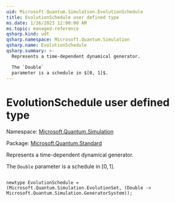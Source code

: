 ```yaml
---
uid: Microsoft.Quantum.Simulation.EvolutionSchedule
title: EvolutionSchedule user defined type
ms.date: 1/26/2023 12:00:00 AM
ms.topic: managed-reference
qsharp.kind: udt
qsharp.namespace: Microsoft.Quantum.Simulation
qsharp.name: EvolutionSchedule
qsharp.summary: >-
  Represents a time-dependent dynamical generator.

  The `Double`
  parameter is a schedule in $[0, 1]$.
---
```


# EvolutionSchedule user defined type

Namespace: [Microsoft.Quantum.Simulation](xref:Microsoft.Quantum.Simulation)

Package: [Microsoft.Quantum.Standard](https://nuget.org/packages/Microsoft.Quantum.Standard)


Represents a time-dependent dynamical generator.The `Double`parameter is a schedule in $[0, 1]$.

```qsharp

newtype EvolutionSchedule = (Microsoft.Quantum.Simulation.EvolutionSet, (Double -> Microsoft.Quantum.Simulation.GeneratorSystem));
```

